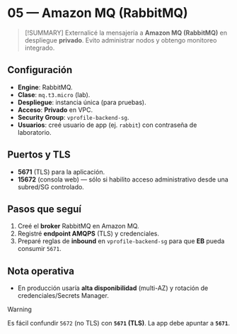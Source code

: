 <!-- 05-amazon-mq-rabbitmq.md -->
# 05 — Amazon MQ (RabbitMQ)

> [!SUMMARY]
> Externalicé la mensajería a **Amazon MQ (RabbitMQ)** en despliegue **privado**. Evito administrar nodos y obtengo monitoreo integrado.

## Configuración
- **Engine**: RabbitMQ.
- **Clase**: `mq.t3.micro` (lab).
- **Despliegue**: instancia única (para pruebas).
- **Acceso**: **Privado** en VPC.
- **Security Group**: `vprofile-backend-sg`.
- **Usuarios**: creé usuario de app (ej. `rabbit`) con contraseña de laboratorio.

## Puertos y TLS
- **5671** (TLS) para la aplicación.
- **15672** (consola web) — sólo si habilito acceso administrativo desde una subred/SG controlado.

## Pasos que seguí
1. Creé el **broker** RabbitMQ en Amazon MQ.
2. Registré **endpoint AMQPS** (TLS) y credenciales.
3. Preparé reglas de **inbound** en `vprofile-backend-sg` para que **EB** pueda consumir `5671`.

## Nota operativa
- En producción usaría **alta disponibilidad** (multi-AZ) y rotación de credenciales/Secrets Manager.

> [!WARNING]
> Es fácil confundir `5672` (no TLS) con **`5671` (TLS)**. La app debe apuntar a **`5671`**.
